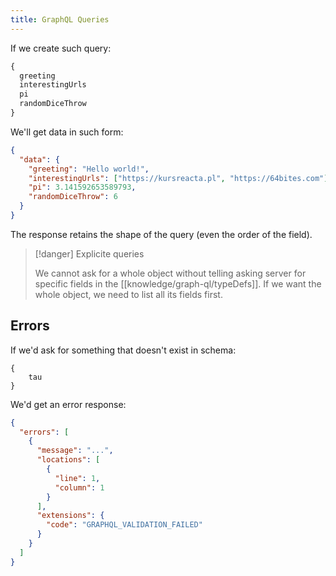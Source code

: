 ```yaml
---
title: GraphQL Queries
---
```


If we create such query:

```graphql
{
  greeting
  interestingUrls
  pi
  randomDiceThrow
}
```

We'll get data in such form:

```json
{
  "data": {
    "greeting": "Hello world!",
    "interestingUrls": ["https://kursreacta.pl", "https://64bites.com"],
    "pi": 3.141592653589793,
    "randomDiceThrow": 6
  }
}
```

The response retains the shape of the query (even the order of the field).

> [!danger] Explicite queries
>
> We cannot ask for a whole object without telling asking server for specific fields in the [[knowledge/graph-ql/typeDefs]]. If we want the whole object, we need to list all its fields first.

## Errors

If we'd ask for something that doesn't exist in schema:

```
{
	tau
}
```

We'd get an error response:

```json
{
  "errors": [
    {
      "message": "...",
      "locations": [
        {
          "line": 1,
          "column": 1
        }
      ],
      "extensions": {
        "code": "GRAPHQL_VALIDATION_FAILED"
      }
    }
  ]
}
```
